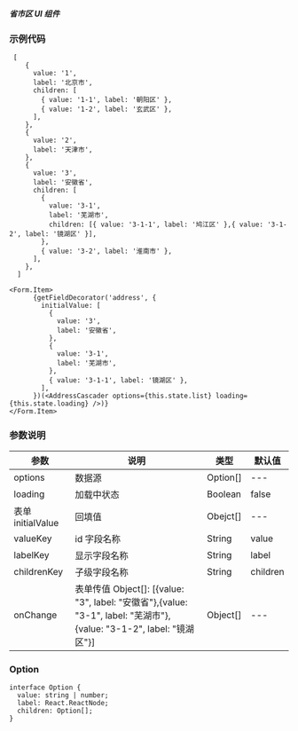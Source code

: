 ##### 省市区 UI 组件

### 示例代码

```
 [
    {
      value: '1',
      label: '北京市',
      children: [
        { value: '1-1', label: '朝阳区' },
        { value: '1-2', label: '玄武区' },
      ],
    },
    {
      value: '2',
      label: '天津市',
    },
    {
      value: '3',
      label: '安徽省',
      children: [
        {
          value: '3-1',
          label: '芜湖市',
          children: [{ value: '3-1-1', label: '鸠江区' },{ value: '3-1-2', label: '镜湖区' }],
        },
        { value: '3-2', label: '淮南市' },
      ],
    },
  ]

<Form.Item>
      {getFieldDecorator('address', {
        initialValue: [
          {
            value: '3',
            label: '安徽省',
          },
          {
            value: '3-1',
            label: '芜湖市',
          },
          { value: '3-1-1', label: '镜湖区' },
        ],
      })(<AddressCascader options={this.state.list} loading={this.state.loading} />)}
</Form.Item>
```

### 参数说明

| 参数              | 说明                                                                                                                  | 类型     | 默认值   |
| ----------------- | --------------------------------------------------------------------------------------------------------------------- | -------- | -------- |
| options           | 数据源                                                                                                                | Option[] | ---      |
| loading           | 加载中状态                                                                                                            | Boolean  | false    |
| 表单 initialValue | 回填值                                                                                                                | Obejct[] | ---      |
| valueKey          | id 字段名称                                                                                                           | String   | value    |
| labelKey          | 显示字段名称                                                                                                          | String   | label    |
| childrenKey       | 子级字段名称                                                                                                          | String   | children |
| onChange          | 表单传值 Object[]: [{value: "3", label: "安徽省"},{value: "3-1", label: "芜湖市"}, {value: "3-1-2", label: "镜湖区"}] | Object[] | ---      |

### Option

```
interface Option {
  value: string | number;
  label: React.ReactNode;
  children: Option[];
}
```
